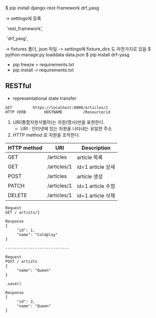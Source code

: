 $ pip install django-rest-framework drf_yasg

-> settings에 등록

​    'rest_framework',

​    'drf_yasg',



-> fixtures 폴더, json 파일
-> settings에 fixture_dirs 도 마찬가지로 있음
$ python manage.py loaddata data.json
$ pip install drf-yasg

+ pip freeze > requirements.txt
+ pip install -r requirements.txt



## RESTful

* representational state transfer



```
GET         https://localhost:8000/articles/1
HTTP VERB        HOSTNAME         /Resource/id
```




1. URI(통합자원식별자)는 자원(명사)만을 표현한다.
     - URI : 인터넷에 있는 자원을 나타내는 유일한 주소
2. HTTP method 로 자원을 조작한다.



| HTTP method | URI         | Description       |
| ----------- | ----------- | ----------------- |
| GET         | /articles   | article 목록      |
| GET         | /articles/1 | id=1 article 상세 |
| POST        | /articles   | article 생성      |
| PATCH       | /articles/1 | id=1 article 수정 |
| DELETE      | /articles/1 | id=1 article 삭제 |



```
Request
GET / artists/1

Response
{
     "id": 1, 
     "name": "Coldplay"
}

----------------------------

Request
POST / artists
{
     "name": "Queen"
}

.save()

Response
{
     "id": 3, 
     "name": "Queen"
}
```
